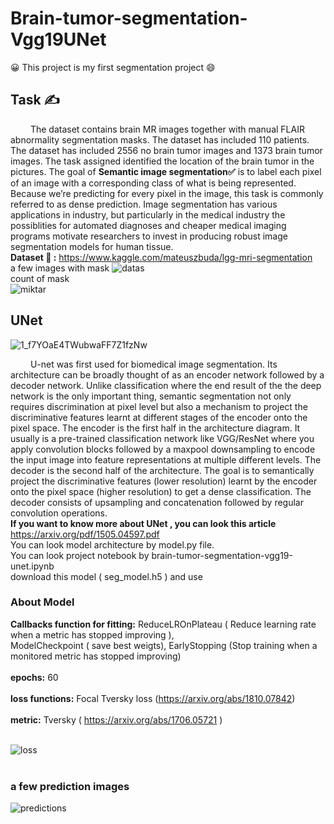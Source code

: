 # Brain-tumor-segmentation-Vgg19UNet
:grinning:	This project is my first segmentation project :smile:	
## Task :writing_hand:
&ensp;&ensp;&ensp;&ensp; The dataset contains brain MR images together with manual FLAIR abnormality segmentation masks. The dataset has included 110 patients. The dataset has included 2556 no brain tumor images and 1373 brain tumor images. The task assigned identified the location of the brain tumor in the pictures. The goal of **Semantic image segmentation:white_check_mark:** is to label each pixel of an image with a corresponding class of what is being represented. Because we’re predicting for every pixel in the image, this task is commonly referred to as dense prediction. Image segmentation has various applications in industry, but particularly in the medical industry the possiblities for automated diagnoses and cheaper medical imaging programs motivate researchers to invest in producing robust image segmentation models for human tissue.<br>
**Dataset :ledger:	:** https://www.kaggle.com/mateuszbuda/lgg-mri-segmentation <br>
a few images with mask
![datas](https://user-images.githubusercontent.com/59391291/117510076-15c22e00-af94-11eb-9e62-8b4d03b24ef2.png)
<br>
count of mask <br>
![miktar](https://user-images.githubusercontent.com/59391291/117510083-1955b500-af94-11eb-80e1-429ef788032e.png)

## UNet
![1_f7YOaE4TWubwaFF7Z1fzNw](https://user-images.githubusercontent.com/59391291/117498684-cc1d1780-af82-11eb-8d6f-b41779562bb7.png) <br>

&ensp;&ensp;&ensp;&ensp; U-net was first used for biomedical image segmentation. Its architecture can be broadly thought of as an encoder network followed by a decoder network. Unlike classification where the end result of the the deep network is the only important thing, semantic segmentation not only requires discrimination at pixel level but also a mechanism to project the discriminative features learnt at different stages of the encoder onto the pixel space. The encoder is the first half in the architecture diagram. It usually is a pre-trained classification network like VGG/ResNet where you apply convolution blocks followed by a maxpool downsampling to encode the input image into feature representations at multiple different levels. The decoder is the second half of the architecture. The goal is to semantically project the discriminative features (lower resolution) learnt by the encoder onto the pixel space (higher resolution) to get a dense classification. The decoder consists of upsampling and concatenation followed by regular convolution operations.<br>
**If you want to know more about UNet , you can look this article** https://arxiv.org/pdf/1505.04597.pdf
<br>
You can look model architecture by model.py file. <br>
You can look project notebook by brain-tumor-segmentation-vgg19-unet.ipynb <br>
download this model ( seg_model.h5 ) and use <br>

### About Model
**Callbacks function for fitting:**  ReduceLROnPlateau ( Reduce learning rate when a metric has stopped improving ), <br> ModelCheckpoint ( save best weigts), EarlyStopping (Stop training when a monitored metric has stopped improving)<br><br>
**epochs:** 60 <br><br>
**loss functions:** Focal Tversky loss (https://arxiv.org/abs/1810.07842)<br><br>
**metric:**  Tversky ( https://arxiv.org/abs/1706.05721 )<br><br>


![loss](https://user-images.githubusercontent.com/59391291/117513611-c29fa980-af9a-11eb-869b-d672d7939939.png)<br><br>
### a few prediction images
![predictions](https://user-images.githubusercontent.com/59391291/117513706-fb3f8300-af9a-11eb-9faf-154a7dfc5052.png)


